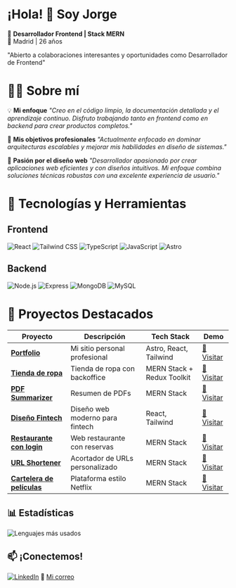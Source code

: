 # ¡Hola! 👋 Soy Jorge

🚀 **Desarrollador Frontend | Stack MERN**  
📍 Madrid | 26 años

"Abierto a colaboraciones interesantes y oportunidades como Desarrollador de Frontend"

# 🙍‍♂️ Sobre mí

💡 **Mi enfoque**
*"Creo en el código limpio, la documentación detallada y el aprendizaje continuo. Disfruto trabajando tanto en frontend como en backend para crear productos completos."*

🎯 **Mis objetivos profesionales**
*"Actualmente enfocado en dominar arquitecturas escalables y mejorar mis habilidades en diseño de sistemas."*

🌟 **Pasión por el diseño web**
*"Desarrollador apasionado por crear aplicaciones web eficientes y con diseños intuitivos. Mi enfoque combina soluciones técnicas robustas con una excelente experiencia de usuario."*


# 🔧 Tecnologías y Herramientas
## Frontend
![React](https://img.shields.io/badge/React-61DAFB?logo=react&logoColor=black)
![Tailwind CSS](https://img.shields.io/badge/Tailwind_CSS-06B6D4?logo=tailwind-css&logoColor=black)
![TypeScript](https://img.shields.io/badge/TypeScript-3178C6?logo=typescript&logoColor=white)
![JavaScript](https://img.shields.io/badge/JavaScript-F7DF1E?logo=javascript&logoColor=black)
![Astro](https://img.shields.io/badge/Astro-FF5D01?logo=astro&logoColor=white)

## Backend
![Node.js](https://img.shields.io/badge/Node.js-339933?logo=node.js&logoColor=white)
![Express](https://img.shields.io/badge/Express-000000?logo=express&logoColor=white)
![MongoDB](https://img.shields.io/badge/MongoDB-47A248?logo=mongodb&logoColor=white)
![MySQL](https://img.shields.io/badge/MySQL-4479A1?logo=mysql&logoColor=white)

# 🌟 Proyectos Destacados

| Proyecto | Descripción | Tech Stack | Demo |
|----------|-------------|------------|------|
| **[Portfolio](https://github.com/Jorge-coder02/portfolio)** | Mi sitio personal profesional | Astro, React, Tailwind | [🔗 Visitar](https://jorgepersonal.netlify.app/) |
| **[Tienda de ropa](https://github.com/Jorge-coder02/tienda-ropa-frontend)** | Tienda de ropa con backoffice | MERN Stack + Redux Toolkit| [🔗 Visitar](https://urbanwearx.netlify.app/) |
| **[PDF Summarizer](https://github.com/Jorge-coder02/pdf-summarizer-front)** | Resumen de PDFs | MERN Stack | [🔗 Visitar](https://pdfsummarizer.up.railway.app/) |
| **[Diseño Fintech](https://github.com/Jorge-coder02/fintech)** | Diseño web moderno para fintech | React, Tailwind | [🔗 Visitar](https://growbit.netlify.app/) |
| **[Restaurante con login](https://github.com/Jorge-coder02/restaurante)** | Web restaurante con reservas | MERN Stack | [🔗 Visitar](https://restauranteesp.netlify.app/) |
| **[URL Shortener](https://github.com/Jorge-coder02/short-url-backend)** | Acortador de URLs personalizado | MERN Stack | [🔗 Visitar](https://short-url-frontend-khaki.vercel.app/) |
| **[Cartelera de películas](https://github.com/Jorge-coder02/devflix-frontend)** | Plataforma estilo Netflix | MERN Stack | [🔗 Visitar](https://devflixcinema.netlify.app/) |

## 📊 Estadísticas
![Lenguajes más usados](https://github-readme-stats.vercel.app/api/top-langs/?username=Jorge-coder02&layout=compact&theme=radical&hide_border=true)


## 📫 ¡Conectemos!
[![LinkedIn](https://img.shields.io/badge/LinkedIn-0A66C2?logo=linkedin&logoColor=white)](https://www.linkedin.com/in/jorge-p%C3%A9rez-aceituno-554833248/)
📧 [Mi correo](mailto:jorgitenis@hotmail.es)
